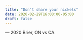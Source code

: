 ```yaml
---
title: "Don’t share your nickels"
date: 2020-02-29T16:00:00-05:00
draft: false
---
```

— 2020 Brier, ON vs CA
<!--more--> 

